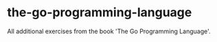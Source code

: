 # the-go-programming-language
All additional exercises from the book 'The Go Programming Language'.

